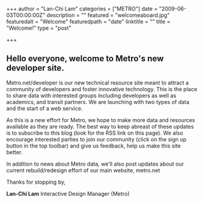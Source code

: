 +++
author = "Lan-Chi Lam"
categories = ["METRO"]
date = "2009-06-03T00:00:00Z"
description = ""
featured = "welcomeaboard.jpg"
featuredalt = "Welcome"
featuredpath = "date"
linktitle = ""
title = "Welcome!"
type = "post"

+++
## Hello everyone, welcome to Metro's new developer site.

Metro.net/developer is our new technical resource site meant to attract a community of developers and foster innovative technology. This is the place to share data with interested groups including developers as well as academics, and transit partners. We are launching with two types of data and the start of a web service.

As this is a new effort for Metro, we hope to make more data and resources available as they are ready. The best way to keep abreast of these updates is to subscribe to this blog (look for the RSS link on this page). We also encourage interested parties to join our community (click on the sign up button in the top toolbar) and give us feedback, help us make this site better.

In addition to news about Metro data, we'll also post updates about our current rebuild/redesign effort of our main website, metro.net

Thanks for stopping by,

**Lan-Chi Lam** Interactive Design Manager (Metro)